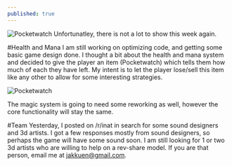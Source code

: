 ```yaml
---
published: true
---
```


![Pocketwatch](http://i.imgur.com/o8Lb9TI.gif)
Unfortunatley, there is not a lot to show this week again.

<!--excerpt-->

#Health and Mana
I am still working on optimizing code, and getting some basic game design done. I thought a bit about the health and mana system and decided to give the player an item (Pocketwatch) which tells them how much of each they have left. My intent is to let the player lose/sell this item like any other to allow for some interesting strategies. 

![Pocketwatch](http://i.imgur.com/o8Lb9TI.gif)

The magic system is going to need some reworking as well, however the core functionality will stay the same.

#Team
Yesterday, I posted on /r/inat in search for some sound designers and 3d artists. I got a few responses mostly from sound designers, so perhaps the game will have some sound soon. I am still looking for 1 or two 3d artists who are willing to help on a rev-share model. If you are that person, email me at jakkuen@gmail.com.



